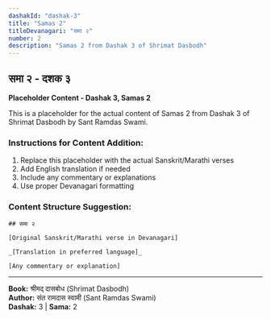 ```yaml
---
dashakId: "dashak-3"
title: "Samas 2"
titleDevanagari: "समा २"
number: 2
description: "Samas 2 from Dashak 3 of Shrimat Dasbodh"
---
```


## समा २ - दशक ३

<!-- TODO: Add the actual Sanskrit/Marathi content here -->

**Placeholder Content - Dashak 3, Samas 2**

This is a placeholder for the actual content of Samas 2 from Dashak 3 of Shrimat Dasbodh by Sant Ramdas Swami.

### Instructions for Content Addition:
1. Replace this placeholder with the actual Sanskrit/Marathi verses
2. Add English translation if needed
3. Include any commentary or explanations
4. Use proper Devanagari formatting

### Content Structure Suggestion:
```
## समा २

[Original Sanskrit/Marathi verse in Devanagari]

_[Translation in preferred language]_

[Any commentary or explanation]
```

---
**Book:** श्रीमद् दासबोध (Shrimat Dasbodh)  
**Author:** संत रामदास स्वामी (Sant Ramdas Swami)  
**Dashak:** 3 | **Sama:** 2

